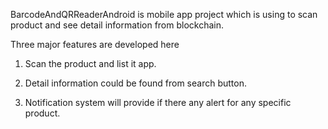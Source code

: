 BarcodeAndQRReaderAndroid is mobile app project which is using to scan product and see detail information from blockchain.

Three major features are developed here

1) Scan the product and list it app.

2) Detail information could be found from search button.

3) Notification system will provide if there any alert for any specific product.